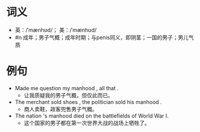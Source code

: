 # 词义
- 英：/ˈmænhʊd/； 美：/ˈmænhʊd/
- #n 成年；男子气概；成年时期；与penis同义，即阴茎；一国的男子；男儿气质
# 例句
- Made me question my manhood , all that .
	- 让我质疑我的男子气概，但仅此而已。
- The merchant sold shoes , the politician sold his manhood .
	- 商人卖鞋，政客兜售男子气概。
- The nation 's manhood died on the battlefields of World War I.
	- 这个国家的男子都在第一次世界大战的战场上牺牲了。
